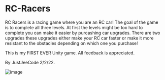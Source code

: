 # RC-Racers

RC Racers is a racing game where you are an RC car! The goal of the game is to complete all three levels. At first the levels might be too hard to complete you can make it easier by purcashing car upgrades. There are two upgrades these upgrades either make your RC car faster or make it more resistant to the obstacles depending on which one you purchase!

This is my FIRST EVER Unity game. All feedback is appreciated.

By JustJeeCode 2/2/22.


![image](https://user-images.githubusercontent.com/53545222/230833234-0fccfeba-c2c0-46b8-80f2-9a2eeaf1c1b4.png)

